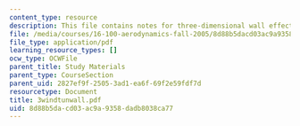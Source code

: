```yaml
---
content_type: resource
description: This file contains notes for three-dimensional wall effects.
file: /media/courses/16-100-aerodynamics-fall-2005/8d88b5dacd03ac9a9358dadb8038ca77_3windtunwall.pdf
file_type: application/pdf
learning_resource_types: []
ocw_type: OCWFile
parent_title: Study Materials
parent_type: CourseSection
parent_uid: 2827ef9f-2505-3ad1-ea6f-69f2e59fdf7d
resourcetype: Document
title: 3windtunwall.pdf
uid: 8d88b5da-cd03-ac9a-9358-dadb8038ca77
---
```

